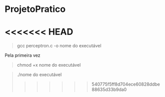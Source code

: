 # ProjetoPratico
<<<<<<< HEAD
=======

>gcc perceptron.c -o nome do executável

Pela primeira vez

>chmod +x nome do executável

>./nome do executável
>>>>>>> 540775f5ff8d704ece60828ddbe88635d33b9da0
